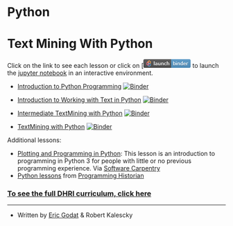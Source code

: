 # Python

# Text Mining With Python

Click on the link to see each lesson or click on [![Binder](/binder.png) to launch the [jupyter notebook](https://southernmethodistuniversity.github.io/dhri/sections/whycoding.html#jupyter-notebooks) in an interactive environment. 

* [Introduction to Python Programming](https://github.com/SouthernMethodistUniversity/pythonintro/blob/main/intro_to_python.ipynb)
[![Binder](https://mybinder.org/badge_logo.svg)](https://mybinder.org/v2/gh/SouthernMethodistUniversity/pythonintro/main?labpath=intro_to_python.ipynb)

* [Introduction to Working with Text in Python](https://github.com/SouthernMethodistUniversity/pythonintro/blob/main/intro_to_working_with_text.ipynb)
[![Binder](https://mybinder.org/badge_logo.svg)](https://mybinder.org/v2/gh/SouthernMethodistUniversity/pythonintro/main?labpath=intro_to_working_with_text.ipynb)

* [Intermediate TextMining with Python](https://github.com/SouthernMethodistUniversity/pythonintro/blob/main/intermediate_textmining.ipynb)
[![Binder](https://mybinder.org/badge_logo.svg)](https://mybinder.org/v2/gh/SouthernMethodistUniversity/pythonintro/main?labpath=intermediate_textmining.ipynb)

* [TextMining with Python](https://github.com/SouthernMethodistUniversity/pythonintro/blob/main/textmining_python.ipynb)
[![Binder](https://mybinder.org/badge_logo.svg)](https://mybinder.org/v2/gh/SouthernMethodistUniversity/pythonintro/main?labpath=textmining_python.ipynb)


Additional lessons:
* [Plotting and Programming in Python](https://swcarpentry.github.io/python-novice-gapminder/): This lesson is an introduction to programming in Python 3 for people with little or no previous programming experience. Via [Software Carpentry](https://software-carpentry.org/lessons/)
* [Python lessons](https://programminghistorian.org/en/lessons/?topic=python) from [Programming Historian](https://programminghistorian.org/)

### [To see the full DHRI curriculum, click here](https://southernmethodistuniversity.github.io/dhri/) 
-----

* Written by [Eric Godat](https://www.smu.edu/Provost/Data-Science-Institute/People) & Robert Kalescky

